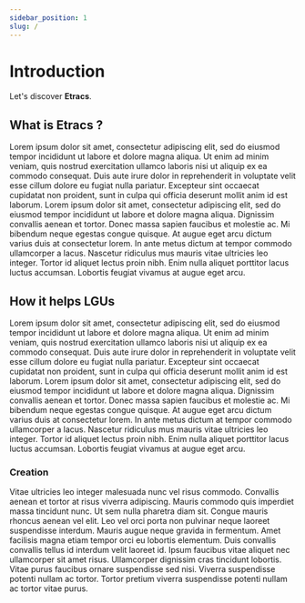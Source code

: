 ```yaml
---
sidebar_position: 1
slug: /
---
```


# Introduction

Let's discover **Etracs**.

## What is Etracs ?

Lorem ipsum dolor sit amet, consectetur adipiscing elit, sed do eiusmod tempor incididunt ut labore et dolore magna aliqua. Ut enim ad minim veniam, quis nostrud exercitation ullamco laboris nisi ut aliquip ex ea commodo consequat. Duis aute irure dolor in reprehenderit in voluptate velit esse cillum dolore eu fugiat nulla pariatur. Excepteur sint occaecat cupidatat non proident, sunt in culpa qui officia deserunt mollit anim id est laborum. Lorem ipsum dolor sit amet, consectetur adipiscing elit, sed do eiusmod tempor incididunt ut labore et dolore magna aliqua. Dignissim convallis aenean et tortor. Donec massa sapien faucibus et molestie ac. Mi bibendum neque egestas congue quisque. At augue eget arcu dictum varius duis at consectetur lorem. In ante metus dictum at tempor commodo ullamcorper a lacus. Nascetur ridiculus mus mauris vitae ultricies leo integer. Tortor id aliquet lectus proin nibh. Enim nulla aliquet porttitor lacus luctus accumsan. Lobortis feugiat vivamus at augue eget arcu.

## How it helps LGUs

Lorem ipsum dolor sit amet, consectetur adipiscing elit, sed do eiusmod tempor incididunt ut labore et dolore magna aliqua. Ut enim ad minim veniam, quis nostrud exercitation ullamco laboris nisi ut aliquip ex ea commodo consequat. Duis aute irure dolor in reprehenderit in voluptate velit esse cillum dolore eu fugiat nulla pariatur. Excepteur sint occaecat cupidatat non proident, sunt in culpa qui officia deserunt mollit anim id est laborum. Lorem ipsum dolor sit amet, consectetur adipiscing elit, sed do eiusmod tempor incididunt ut labore et dolore magna aliqua. Dignissim convallis aenean et tortor. Donec massa sapien faucibus et molestie ac. Mi bibendum neque egestas congue quisque. At augue eget arcu dictum varius duis at consectetur lorem. In ante metus dictum at tempor commodo ullamcorper a lacus. Nascetur ridiculus mus mauris vitae ultricies leo integer. Tortor id aliquet lectus proin nibh. Enim nulla aliquet porttitor lacus luctus accumsan. Lobortis feugiat vivamus at augue eget arcu.

### Creation

Vitae ultricies leo integer malesuada nunc vel risus commodo. Convallis aenean et tortor at risus viverra adipiscing. Mauris commodo quis imperdiet massa tincidunt nunc. Ut sem nulla pharetra diam sit. Congue mauris rhoncus aenean vel elit. Leo vel orci porta non pulvinar neque laoreet suspendisse interdum. Mauris augue neque gravida in fermentum. Amet facilisis magna etiam tempor orci eu lobortis elementum. Duis convallis convallis tellus id interdum velit laoreet id. Ipsum faucibus vitae aliquet nec ullamcorper sit amet risus. Ullamcorper dignissim cras tincidunt lobortis. Vitae purus faucibus ornare suspendisse sed nisi. Viverra suspendisse potenti nullam ac tortor. Tortor pretium viverra suspendisse potenti nullam ac tortor vitae purus.
